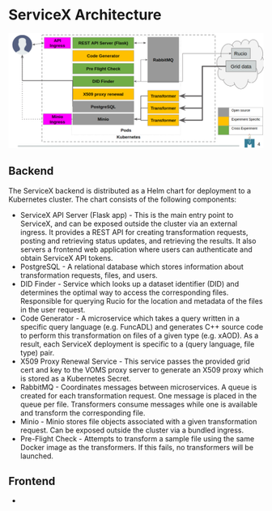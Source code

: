 # ServiceX Architecture

![Architecture](img/sx-architecture.png)

## Backend

The ServiceX backend is distributed as a Helm chart for deployment to a Kubernetes cluster. The chart consists of the following components:
- ServiceX API Server (Flask app) - This is the main entry point to ServiceX, and can be exposed outside the cluster via an external ingress. It provides a REST API for creating transformation requests, posting and retrieving status updates, and retrieving the results. It also servers a frontend web application where users can authenticate and obtain ServiceX API tokens.
- PostgreSQL - A relational database which stores information about transformation requests, files, and users.
- DID Finder - Service which looks up a dataset identifier (DID) and determines the optimal way to access the corresponding files. Responsible for querying Rucio for the location and metadata
of the files in the user request.
- Code Generator - A microservice which takes a query written in a specific query language (e.g. FuncADL) and generates C++ source code to perform this transformation on files of a given type (e.g. xAOD). As a result, each ServiceX deployment is specific to a (query language, file type) pair.
- X509 Proxy Renewal Service - This service passes the provided grid cert and key to the VOMS proxy server to generate an X509 proxy which is stored as a Kubernetes Secret.
- RabbitMQ - Coordinates messages between microservices. A queue is created for each transformation request. One message is placed in the queue per file. Transformers consume messages while one is available and transform the corresponding file.
- Minio - Minio stores file objects associated with a given transformation request. Can be exposed outside the cluster via a bundled ingress.
- Pre-Flight Check - Attempts to transform a sample file using the same Docker image as the transformers. If this fails, no transformers will be launched.

## Frontend

- 